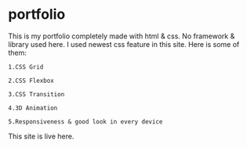 # portfolio
This is my portfolio completely made with html & css.
No framework & library used here.
I used newest css feature in this site. Here is some of them:

    1.CSS Grid

    2.CSS Flexbox

    3.CSS Transition

    4.3D Animation

    5.Responsiveness & good look in every device


This site is live here. 
